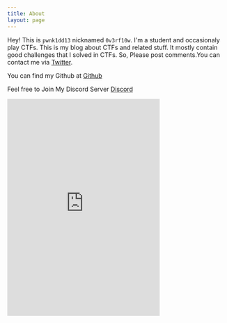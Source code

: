 ```yaml
---
title: About
layout: page
---
```


Hey! This is `pwnk1dd13` nicknamed `0v3rf10w`. I'm a student and occasionaly play CTFs. This is my blog about CTFs and related stuff. It mostly contain good challenges that I solved in CTFs. So, Please post comments.You can contact me via 
<a rel="me" target="_blank" href="https://twitter.com/hck4sks">Twitter</a>.

You can find my Github at <a href="https://github.com/pwnk1dd13">Github</a>

Feel free to Join My Discord Server [Discord](https://discord.gg/Vkvj4B5)

<iframe src="https://discordapp.com/widget?id=728150526503551007&theme=dark" width="350" height="500" allowtransparency="true" frameborder="0" align="middle"></iframe>